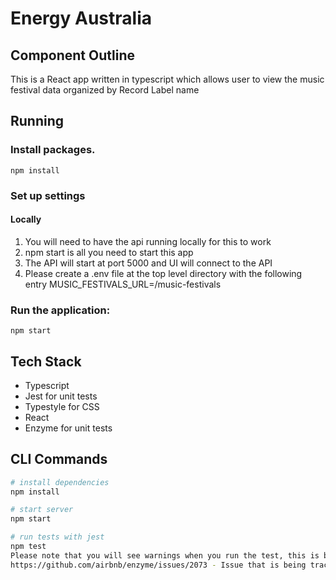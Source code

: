 # Energy Australia

## Component Outline

This is a React app written in typescript which allows user to view the music festival data organized by Record Label name

## Running

### Install packages.

`npm install`

### Set up settings

#### Locally

1. You will need to have the api running locally for this to work
2. npm start is all you need to start this app
3. The API will start at port 5000 and UI will connect to the API 
4. Please create a .env file at the top level directory with the following entry
MUSIC_FESTIVALS_URL=/music-festivals

### Run the application:

`npm start`

## Tech Stack

- Typescript
- Jest for unit tests
- Typestyle for CSS
- React
- Enzyme for unit tests

## CLI Commands

``` bash
# install dependencies
npm install

# start server
npm start

# run tests with jest
npm test
Please note that you will see warnings when you run the test, this is because enzyme does not support newer React features like Hooks. This will be addressed in Reacts next release. But all the tests do pass
https://github.com/airbnb/enzyme/issues/2073 - Issue that is being tracked
```